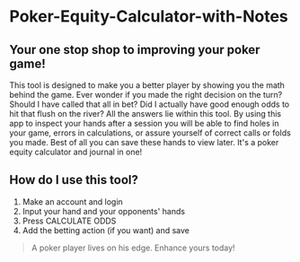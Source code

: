 # Poker-Equity-Calculator-with-Notes

## Your one stop shop to improving your poker game!
This tool is designed to make you a better player by showing you the math behind the game. Ever wonder if you made the right decision on the turn? Should I have called that all in bet? Did I actually have good enough odds to hit that flush on the river? All the answers lie within this tool. By using this app to inspect your hands after a session you will be able to find holes in your game, errors in calculations, or assure yourself of correct calls or folds you made. Best of all you can save these hands to view later. It's a poker equity calculator and journal in one!

## How do I use this tool?

1. Make an account and login
2. Input your hand and your opponents' hands
3. Press CALCULATE ODDS
4. Add the betting action (if you want) and save

> A poker player lives on his edge. Enhance yours today!
